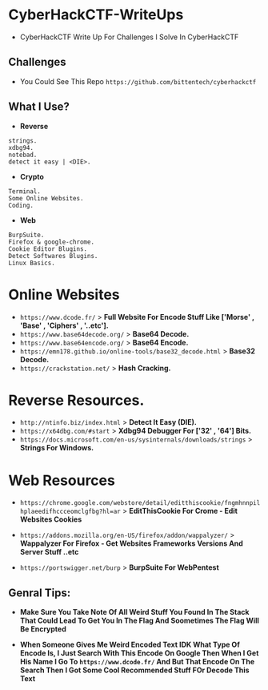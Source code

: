 # CyberHackCTF-WriteUps
- CyberHackCTF Write Up For Challenges I Solve In CyberHackCTF

## Challenges

- You Could See This Repo ```https://github.com/bittentech/cyberhackctf```
## What I Use?

- **Reverse**
```
strings.
xdbg94.
notebad.
detect it easy | <DIE>.
```

- **Crypto**
```
Terminal.
Some Online Websites.
Coding.
```

- **Web**
```
BurpSuite.
Firefox & google-chrome.
Cookie Editor Blugins.
Detect Softwares Blugins.
Linux Basics.
```

# Online Websites

- ```https://www.dcode.fr/``` > **Full Website For Encode Stuff Like ['Morse' , 'Base' , 'Ciphers' , '..etc'].**
- ```https://www.base64decode.org/``` > **Base64 Decode.**
- ```https://www.base64encode.org/``` > **Base64 Encode.**
- ```https://emn178.github.io/online-tools/base32_decode.html``` > **Base32 Decode.**
- ```https://crackstation.net/``` > **Hash Cracking.**


# Reverse Resources.

- ```http://ntinfo.biz/index.html``` > **Detect It Easy (DIE).**
- ```https://x64dbg.com/#start``` > **Xdbg94 Debugger For ['32' , '64'] Bits.**
- ```https://docs.microsoft.com/en-us/sysinternals/downloads/strings``` > **Strings For Windows.**

# Web Resources

- ```https://chrome.google.com/webstore/detail/editthiscookie/fngmhnnpilhplaeedifhccceomclgfbg?hl=ar``` > **EditThisCookie For Crome - Edit Websites Cookies**
- ```https://addons.mozilla.org/en-US/firefox/addon/wappalyzer/``` > **Wappalyzer For Firefox - Get Websites Frameworks Versions And Server Stuff ..etc**

- ```https://portswigger.net/burp``` > **BurpSuite For WebPentest**

## Genral Tips:

- **Make Sure You Take Note Of All Weird Stuff You Found In The Stack That Could Lead To Get You In The Flag And Soometimes The Flag Will Be Encrypted**

- **When Someone Gives Me Weird Encoded Text IDK What Type Of Encode Is, I Just Search With This Encode On Google Then When I Get His Name I Go To ```https://www.dcode.fr/``` And But That Encode On The Search Then I Got Some Cool Recommended Stuff FOr Decode This Text**
